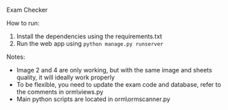 Exam Checker

How to run:
1. Install the dependencies using the requirements.txt
2. Run the web app using `python manage.py runserver`

Notes:
* Image 2 and 4 are only working, but with the same image and sheets quality, it will ideally work properly
* To be flexible, you need to update the exam code and database, refer to the comments in orm\views.py
* Main python scripts are located in orm\ormscanner.py